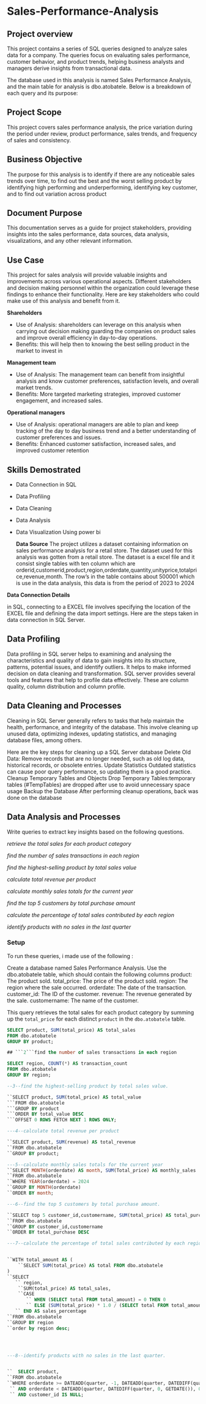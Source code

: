 # Sales-Performance-Analysis
## Project overview ##
 This project contains a series of SQL queries designed to analyze sales data for a company. The queries focus on evaluating sales performance, customer behavior, and product trends, helping business analysts and managers derive insights from transactional data.

The database used in this analysis is named Sales Performance Analysis, and the main table for analysis is dbo.atobatele. Below is a breakdown of each query and its purpose:
## Project Scope ## 
This project covers sales performance analysis, the price variation during the period under review, product performance, sales trends, and frequency of sales and consistency.

## Business Objective ##
The purpose for this analysis is to identify if there are any noticeable sales trends over time, to find out the best and the worst selling product by identifying high performing and underperforming, identifying key customer, and to find out variation across product

## Document Purpose ##
This documentation serves as a guide for project stakeholders, providing insights into the sales performance, data sources, data analysis, visualizations, and any other relevant information.

## Use Case ##
This project for sales analysis will provide valuable insights and improvements across various operational aspects. Different stakeholders and decision making personnel within the organization could leverage these findings to enhance their functionality. Here are key stakeholders who could make use of this analysis and benefit from it.

**Shareholders**  
- Use of Analysis: shareholders can leverage on this analysis when carrying out decision making guarding the companies on product sales and improve overall efficiency in day-to-day operations.
-	Benefits: this will help then to knowing the best selling product in the market to invest in
  
**Management team**
-	Use of Analysis: The management team can benefit from insightful analysis and know customer preferences, satisfaction levels, and overall market trends.
-	Benefits: More targeted marketing strategies, improved customer engagement, and increased sales.

 **Operational managers**
-	Use of Analysis: operational managers are able to plan and keep tracking of the day to day business trend and a better understanding of customer preferences and issues.
- Benefits: Enhanced customer satisfaction, increased sales, and improved customer retention

 ## Skills Demostrated ##
 
-	Data Connection in SQL 
-	Data Profiling
-	Data Cleaning 
-	Data Analysis
-	Data Visualization Using power bi

 	 **Data Source**
The project utilizes a dataset containing information on sales performance analysis for a retail store. The dataset used for this analysis was gotten from a retail store. The dataset is a excel file and it consist single tables with ten column which are orderid,customerid,product,region,orderdate,quantity,unityprice,totalprice,revenue,month. The row’s in the table contains about 500001 which is use in the data analysis, this data is from the period of 2023 to 2024

**Data Connection Details**

in SQL, connecting to a EXCEL file involves specifying the location of the EXCEL file and defining the data import settings. Here are the steps taken in data connection in SQL Server. 

## Data Profiling ##

Data profiling in  SQL server helps to examining and analysing the characteristics and quality of data to gain insights into its structure, patterns, potential issues, and identify outliers. It helps to make informed decision on data cleaning and transformation. SQL server provides several tools and features that help to profile data effectively. These are column quality, column distribution and column profile.


## Data Cleaning and Processes ## 

Cleaning in SQL Server generally refers to tasks that help maintain the health, performance, and integrity of the database. This involve cleaning up unused data, optimizing indexes, updating statistics, and managing database files, among others.

Here are the key steps for cleaning up a SQL Server database
Delete Old Data: Remove records that are no longer needed, such as old log data, historical records, or obsolete entries.
 Update Statistics
Outdated statistics can cause poor query performance, so updating them is a good practice.
Cleanup Temporary Tables and Objects
Drop Temporary Tables:temporary tables (#TempTables) are dropped after use to avoid unnecessary space usage
Backup the Database
After performing cleanup operations, back was done on the database

## Data Analysis and Processes ##
Write queries to extract key insights based on the following questions. 

*retrieve the total sales for each product category*

*find the number of sales transactions in each region*

*find the highest-selling product by total sales value*

*calculate total revenue per product*

*calculate monthly sales totals for the current year*

*find the top 5 customers by total purchase amount*

*calculate the percentage of total sales contributed by each region*

*identify products with no sales in the last quarter*

### Setup
To run these queries, i made use of the following :

Create a database named Sales Performance Analysis.
Use the dbo.atobatele table, which should contain the following columns
product: The product sold.
total_price: The price of the product sold.
region: The region where the sale occurred.
orderdate: The date of the transaction.
customer_id: The ID of the customer.
revenue: The revenue generated by the sale.
customername: The name of the customer.



This query retrieves the total sales for each product category by summing up the `total_price` for each distinct `product` in the `dbo.atobatele` table.

```sql
SELECT product, SUM(total_price) AS total_sales
FROM dbo.atobatele
GROUP BY product;

## ```2```find the number of sales transactions in each region

SELECT region, COUNT(*) AS transaction_count
FROM dbo.atobatele
GROUP BY region;

--3--find the highest-selling product by total sales value.

``SELECT product, SUM(total_price) AS total_value
```FROM dbo.atobatele
```GROUP BY product
```ORDER BY total_value DESC
```OFFSET 0 ROWS FETCH NEXT 1 ROWS ONLY;  

---4--calculate total revenue per product

``SELECT product, SUM(revenue) AS total_revenue
``FROM dbo.atobatele
``GROUP BY product;

---5--calculate monthly sales totals for the current year
``SELECT MONTH(orderdate) AS month, SUM(Total_price) AS monthly_sales
``FROM dbo.atobatele
``WHERE YEAR(orderdate) = 2024
``GROUP BY MONTH(orderdate)
``ORDER BY month;

---6--find the top 5 customers by total purchase amount.

``SELECT top 5 customer_id,customername, SUM(total_price) AS total_purchase
``FROM dbo.atobatele
``GROUP BY customer_id,customername
``ORDER BY total_purchase DESC

---7--calculate the percentage of total sales contributed by each region


``WITH total_amount AS (
    ``SELECT SUM(total_price) AS total FROM dbo.atobatele
)
``SELECT 
   `` region,
    ``SUM(total_price) AS total_sales,
    ``CASE 
       `` WHEN (SELECT total FROM total_amount) = 0 THEN 0
       `` ELSE (SUM(total_price) * 1.0 / (SELECT total FROM total_amount) * 100)  -- Cast to decimal
   `` END AS sales_percentage
``FROM dbo.atobatele
``GROUP BY region
``order by region desc;




---8--identify products with no sales in the last quarter.


``  SELECT product,
``FROM dbo.atobatele
``WHERE orderdate >= DATEADD(quarter, -1, DATEADD(quarter, DATEDIFF(quarter, 0, GETDATE()), 0))
 `` AND orderdate < DATEADD(quarter, DATEDIFF(quarter, 0, GETDATE()), 0)
 `` AND customer_id IS NULL;





  





  
